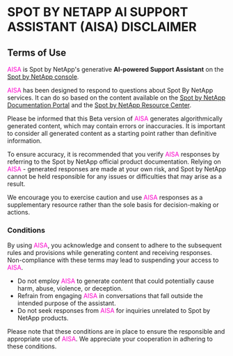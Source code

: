 <meta name="robots" content="noindex">

# SPOT BY NETAPP AI SUPPORT ASSISTANT (AISA) DISCLAIMER

## Terms of Use

<font color="#FC01CC">AISA</font> is Spot by NetApp's generative **AI-powered Support Assistant** on the [Spot by NetApp console](https://console.spotinst.com/overview/dashboard).

<font color="#FC01CC">AISA</font> has been designed to respond to questions about Spot By NetApp services. It can do so based on the content available on the [Spot by NetApp Documentation Portal](https://docs.spot.io/) and the [Spot by NetApp Resource Center](https://spot.io/).

Please be informed that this Beta version of <font color="#FC01CC">AISA</font> generates algorithmically generated content, which may contain errors or inaccuracies. It is important to consider all generated content as a starting point rather than definitive information.

To ensure accuracy, it is recommended that you verify <font color="#FC01CC">AISA</font> responses by referring to the Spot by NetApp official product documentation. Relying on <font color="#FC01CC">AISA</font> - generated responses are made at your own risk, and Spot by NetApp cannot be held responsible for any issues or difficulties that may arise as a result.

We encourage you to exercise caution and use <font color="#FC01CC">AISA</font> responses as a supplementary resource rather than the sole basis for decision-making or actions.

### Conditions

By using <font color="#FC01CC">AISA</font>, you acknowledge and consent to adhere to the subsequent rules and provisions while generating content and receiving responses. Non-compliance with these terms may lead to suspending your access to <font color="#FC01CC">AISA</font>.

* Do not employ <font color="#FC01CC">AISA</font> to generate content that could potentially cause harm, abuse, violence, or deception.
* Refrain from engaging <font color="#FC01CC">AISA</font> in conversations that fall outside the intended purpose of the assistant.
* Do not seek responses from <font color="#FC01CC">AISA</font> for inquiries unrelated to Spot by NetApp products.

Please note that these conditions are in place to ensure the responsible and appropriate use of <font color="#FC01CC">AISA</font>. We appreciate your cooperation in adhering to these conditions.

